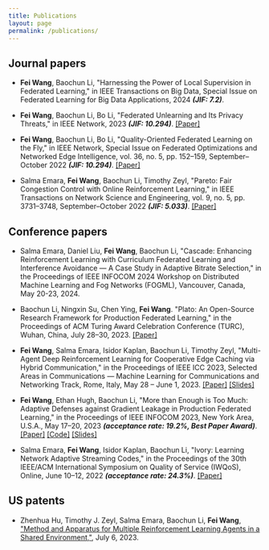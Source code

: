 ```yaml
---
title: Publications
layout: page
permalink: /publications/
---
```


## Journal papers

<!-- - **Fei Wang**, Ethan Hugh, Baochun Li, "More than Enough is Too Much: Adaptive Defenses against Gradient Leakage in Production Federated Learning," in IEEE/ACM Transactions on Networking (fast-track) _**(JIF: 3.7)**_. -->

<!-- **Fei Wang**, Baochun Li, “Data Reconstruction and Protection in Federated Learning for Fine-Tuning Large Language Models,” in IEEE Transactions on Big Data, Special Issue on Pre-Trained Large Language Models. -->

- **Fei Wang**, Baochun Li, "Harnessing the Power of Local Supervision in Federated Learning," in IEEE Transactions on Big Data, Special Issue on Federated Learning for Big Data Applications, 2024 _**(JIF: 7.2)**_.

- **Fei Wang**, Baochun Li, Bo Li, "Federated Unlearning and Its Privacy Threats," in IEEE Network, 2023 _**(JIF: 10.294)**_. [[Paper]](../assets/pubs/ieeenetwork23-paper.pdf)


- **Fei Wang**, Baochun Li, Bo Li, "Quality-Oriented Federated Learning on the Fly," in IEEE Network, Special Issue on Federated Optimizations and Networked Edge Intelligence, vol. 36, no. 5, pp. 152–159, September–October 2022 _**(JIF: 10.294)**_. [[Paper]](https://ieeexplore.ieee.org/document/9964016)


- Salma Emara, **Fei Wang**, Baochun Li, Timothy Zeyl, "Pareto: Fair Congestion Control with Online Reinforcement Learning," in IEEE Transactions on Network Science and Engineering, vol. 9, no. 5, pp. 3731–3748, September–October 2022 _**(JIF: 5.033)**_. [[Paper]](https://ieeexplore.ieee.org/document/9803860)


## Conference papers

- Salma Emara, Daniel Liu, **Fei Wang**, Baochun Li, "Cascade: Enhancing Reinforcement Learning with Curriculum Federated Learning and Interference Avoidance — A Case Study in Adaptive Bitrate Selection," in the Proceedings of IEEE INFOCOM 2024 Workshop on Distributed Machine Learning and Fog Networks (FOGML), Vancouver, Canada, May 20-23, 2024.

- Baochun Li, Ningxin Su, Chen Ying, **Fei Wang**. "Plato: An Open-Source Research Framework for Production Federated Learning," in the Proceedings of ACM Turing Award Celebration Conference (TURC), Wuhan, China, July 28–30, 2023. [[Paper]](https://dl.acm.org/doi/10.1145/3603165.3607364)

- **Fei Wang**, Salma Emara, Isidor Kaplan, Baochun Li, Timothy Zeyl, "Multi-Agent Deep Reinforcement Learning for Cooperative Edge Caching via Hybrid Communication," in the Proceedings of IEEE ICC 2023, Selected Areas in Communications — Machine Learning for Communications and Networking Track, Rome, Italy, May 28 – June 1, 2023. [[Paper]](../assets/pubs/icc23-paper.pdf) [[Slides]](../assets/pubs/icc23-slides.pdf)

- **Fei Wang**, Ethan Hugh, Baochun Li, "More than Enough is Too Much: Adaptive Defenses against Gradient Leakage in Production Federated Learning," in the Proceedings of IEEE INFOCOM 2023, New York Area, U.S.A., May 17–20, 2023 _**(acceptance rate: 19.2%, Best Paper Award)**_. [[Paper]](../assets/pubs/infocom23-paper.pdf) [[Code]](https://github.com/TL-System/plato/tree/main/examples/gradient_leakage_attacks) [[Slides]](../assets/pubs/infocom23-slides.pdf)

- Salma Emara, **Fei Wang**, Isidor Kaplan, Baochun Li, "Ivory: Learning Network Adaptive Streaming Codes," in the Proceedings of the 30th IEEE/ACM International Symposium on Quality of Service (IWQoS), Online, June 10–12, 2022 _**(acceptance rate: 24.3%)**_. [[Paper]](https://ieeexplore.ieee.org/abstract/document/9812911)


## US patents

- Zhenhua Hu, Timothy J. Zeyl, Salma Emara, Baochun Li, **Fei Wang**, ["Method and Apparatus for Multiple Reinforcement Learning Agents in a Shared Environment,"](https://patents.google.com/patent/US20230214725A1/en), July 6, 2023.
